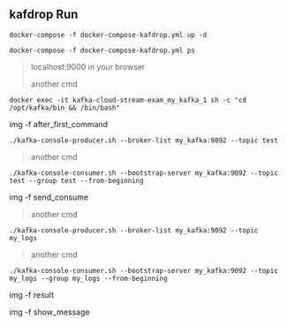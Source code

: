 ## kafdrop Run

    docker-compose -f docker-compose-kafdrop.yml up -d
    
    docker-compose -f docker-compose-kafdrop.yml ps
    
> localhost:9000 in your browser
>
> another cmd

    docker exec -it kafka-cloud-stream-exam_my_kafka_1 sh -c "cd /opt/kafka/bin && /bin/bash"
    
img -f after_first_command
    
    ./kafka-console-producer.sh --broker-list my_kafka:9092 --topic test
    
> another cmd

    ./kafka-console-consumer.sh --bootstrap-server my_kafka:9092 --topic test --group test --from-beginning
    

img -f send_consume


> another cmd

    ./kafka-console-producer.sh --broker-list my_kafka:9092 --topic my_logs

> another cmd

    ./kafka-console-consumer.sh --bootstrap-server my_kafka:9092 --topic my_logs --group my_logs --from-beginning
    

img -f result

img -f show_message
